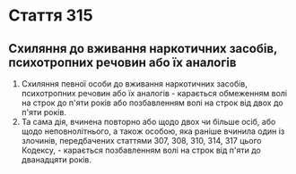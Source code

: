 Cтаття 315
====
Схиляння до вживання наркотичних засобів, психотропних речовин або їх аналогів
----
1. Схиляння певної особи до вживання наркотичних засобів, психотропних речовин або їх аналогів -
карається обмеженням волі на строк до п'яти років або позбавленням волі на строк від двох до п'яти років.
2. Та сама дія, вчинена повторно або щодо двох чи більше осіб, або щодо неповнолітнього, а також особою, яка раніше вчинила один із злочинів, передбачених статтями 307, 308, 310, 314, 317 цього Кодексу, -
карається позбавленням волі на строк від п'яти до дванадцяти років.
